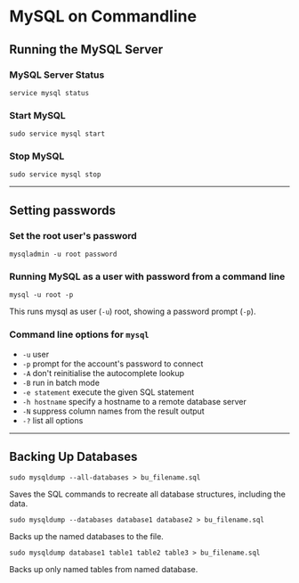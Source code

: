 # MySQL on Commandline

## Running the MySQL Server

### MySQL Server Status

`service mysql status`

### Start MySQL

`sudo service mysql start`

### Stop MySQL

`sudo service mysql stop`

---

## Setting passwords

### Set the root user's password

`mysqladmin -u root password`

### Running MySQL as a user with password from a command line

`mysql -u root -p`

This runs mysql as user (`-u`) root, showing a password prompt (`-p`).

### Command line options for `mysql`

- `-u`	user
- `-p`	prompt for the account's password to connect
- `-A`	don't reinitialise the autocomplete lookup
- `-B`	run in batch mode
- `-e statement`	execute the given SQL statement
- `-h hostname`	specify a hostname to a remote database server
- `-N`	suppress column names from the result output
- `-?`	list all options

---

## Backing Up Databases

`sudo mysqldump --all-databases > bu_filename.sql`

Saves the SQL commands to recreate all database structures, including the data.

`sudo mysqldump --databases database1 database2 > bu_filename.sql`

Backs up the named databases to the file.

`sudo mysqldump database1 table1 table2 table3 > bu_filename.sql`

Backs up only named tables from named database.


